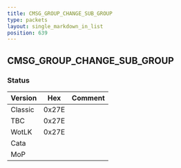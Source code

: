 ```yaml
---
title: CMSG_GROUP_CHANGE_SUB_GROUP
type: packets
layout: single_markdown_in_list
position: 639
---
```


## CMSG_GROUP_CHANGE_SUB_GROUP

### Status

Version    | Hex        | Comment
---------- | ---------- | ---------- 
Classic    | 0x27E      |
TBC        | 0x27E      |
WotLK      | 0x27E      |
Cata       |            |
MoP        |            |